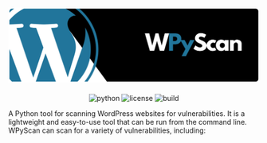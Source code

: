 ![WPyScan](wpyscan_banner.png)
---
<div align="center">

![python](https://img.shields.io/badge/Python-3.11-FFDA4A.svg?style=flat&logo=python&logoColor=white&labelColor=blue)
![license](https://img.shields.io/badge/license-GPLv3-lightgrey)
![build](https://img.shields.io/badge/build-passing-green)

</div>

A Python tool for scanning WordPress websites for vulnerabilities. It is a lightweight and easy-to-use tool that can be run from the command line. WPyScan can scan for a variety of vulnerabilities, including:
